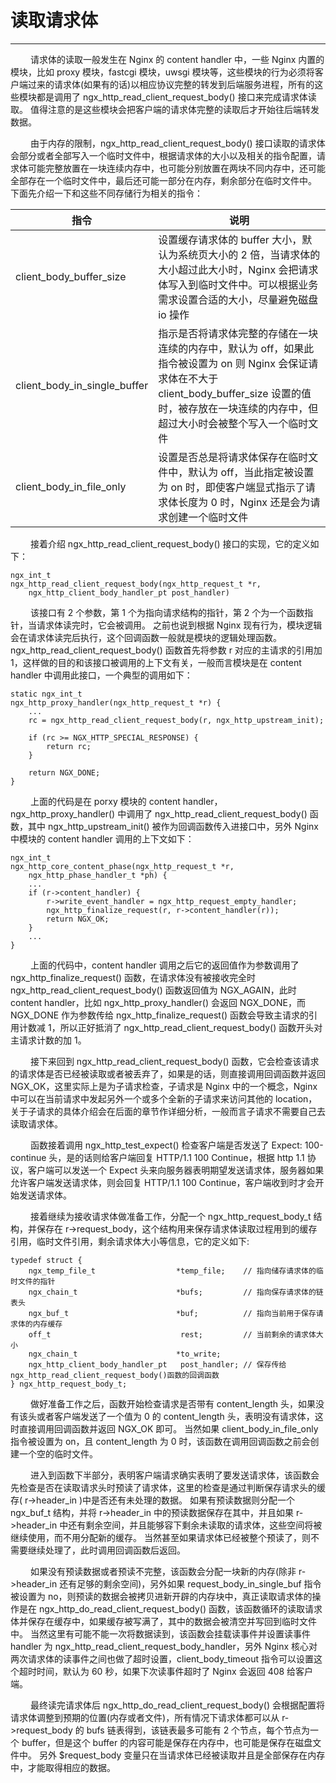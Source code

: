# 读取请求体
***

&emsp;&emsp;
请求体的读取一般发生在 Nginx 的 content handler 中，一些 Nginx 内置的模块，比如 proxy 模块，fastcgi 模块，uwsgi 模块等，这些模块的行为必须将客户端过来的请求体(如果有的话)以相应协议完整的转发到后端服务进程，所有的这些模块都是调用了 ngx_http_read_client_request_body() 接口来完成请求体读取。
值得注意的是这些模块会把客户端的请求体完整的读取后才开始往后端转发数据。

&emsp;&emsp;
由于内存的限制，ngx_http_read_client_request_body() 接口读取的请求体会部分或者全部写入一个临时文件中，根据请求体的大小以及相关的指令配置，请求体可能完整放置在一块连续内存中，也可能分别放置在两块不同内存中，还可能全部存在一个临时文件中，最后还可能一部分在内存，剩余部分在临时文件中。
下面先介绍一下和这些不同存储行为相关的指令：

|指令|说明|
| --- | --- |
|client_body_buffer_size|设置缓存请求体的 buffer 大小，默认为系统页大小的 2 倍，当请求体的大小超过此大小时，Nginx 会把请求体写入到临时文件中。可以根据业务需求设置合适的大小，尽量避免磁盘 io 操作|
|client_body_in_single_buffer|指示是否将请求体完整的存储在一块连续的内存中，默认为 off，如果此指令被设置为 on 则 Nginx 会保证请求体在不大于 client_body_buffer_size 设置的值时，被存放在一块连续的内存中，但超过大小时会被整个写入一个临时文件|
|client_body_in_file_only|设置是否总是将请求体保存在临时文件中，默认为 off，当此指定被设置为 on 时，即使客户端显式指示了请求体长度为 0 时，Nginx 还是会为请求创建一个临时文件|

&emsp;&emsp;
接着介绍 ngx_http_read_client_request_body() 接口的实现，它的定义如下：

    ngx_int_t
    ngx_http_read_client_request_body(ngx_http_request_t *r,
        ngx_http_client_body_handler_pt post_handler)

&emsp;&emsp;
该接口有 2 个参数，第 1 个为指向请求结构的指针，第 2 个为一个函数指针，当请求体读完时，它会被调用。
之前也说到根据 Nginx 现有行为，模块逻辑会在请求体读完后执行，这个回调函数一般就是模块的逻辑处理函数。
ngx_http_read_client_request_body() 函数首先将参数 r 对应的主请求的引用加 1，这样做的目的和该接口被调用的上下文有关，一般而言模块是在 content handler 中调用此接口，一个典型的调用如下：

    static ngx_int_t
    ngx_http_proxy_handler(ngx_http_request_t *r) {
        ...
        rc = ngx_http_read_client_request_body(r, ngx_http_upstream_init);

        if (rc >= NGX_HTTP_SPECIAL_RESPONSE) {
            return rc;
        }

        return NGX_DONE;
    }

&emsp;&emsp;
上面的代码是在 porxy 模块的 content handler，ngx_http_proxy_handler() 中调用了 ngx_http_read_client_request_body() 函数，其中 ngx_http_upstream_init() 被作为回调函数传入进接口中，另外 Nginx 中模块的 content handler 调用的上下文如下：

    ngx_int_t
    ngx_http_core_content_phase(ngx_http_request_t *r,
        ngx_http_phase_handler_t *ph) {
        ...
        if (r->content_handler) {
            r->write_event_handler = ngx_http_request_empty_handler;
            ngx_http_finalize_request(r, r->content_handler(r));
            return NGX_OK;
        }
        ...
    }

&emsp;&emsp;
上面的代码中，content handler 调用之后它的返回值作为参数调用了 ngx_http_finalize_request() 函数，在请求体没有被接收完全时 ngx_http_read_client_request_body() 函数返回值为 NGX_AGAIN，此时 content handler，比如 ngx_http_proxy_handler() 会返回 NGX_DONE，而 NGX_DONE 作为参数传给 ngx_http_finalize_request() 函数会导致主请求的引用计数减 1，所以正好抵消了 ngx_http_read_client_request_body() 函数开头对主请求计数的加 1。

&emsp;&emsp;
接下来回到 ngx_http_read_client_request_body() 函数，它会检查该请求的请求体是否已经被读取或者被丢弃了，如果是的话，则直接调用回调函数并返回 NGX_OK，这里实际上是为子请求检查，子请求是 Nginx 中的一个概念，Nginx 中可以在当前请求中发起另外一个或多个全新的子请求来访问其他的 location，关于子请求的具体介绍会在后面的章节作详细分析，一般而言子请求不需要自己去读取请求体。

&emsp;&emsp;
函数接着调用 ngx_http_test_expect() 检查客户端是否发送了 Expect:
100-continue 头，是的话则给客户端回复 HTTP/1.1 100 Continue，根据 http 1.1 协议，客户端可以发送一个 Expect 头来向服务器表明期望发送请求体，服务器如果允许客户端发送请求体，则会回复 HTTP/1.1 100 Continue，客户端收到时才会开始发送请求体。

&emsp;&emsp;
接着继续为接收请求体做准备工作，分配一个 ngx_http_request_body_t 结构，并保存在 r->request_body，这个结构用来保存请求体读取过程用到的缓存引用，临时文件引用，剩余请求体大小等信息，它的定义如下:

    typedef struct {
        ngx_temp_file_t                  *temp_file;    // 指向储存请求体的临时文件的指针
        ngx_chain_t                      *bufs;         // 指向保存请求体的链表头
        ngx_buf_t                        *buf;          // 指向当前用于保存请求体的内存缓存
        off_t                             rest;         // 当前剩余的请求体大小
        ngx_chain_t                      *to_write;
        ngx_http_client_body_handler_pt   post_handler; // 保存传给ngx_http_read_client_request_body()函数的回调函数
    } ngx_http_request_body_t;

&emsp;&emsp;
做好准备工作之后，函数开始检查请求是否带有 content_length 头，如果没有该头或者客户端发送了一个值为 0 的 content_length 头，表明没有请求体，这时直接调用回调函数并返回 NGX_OK 即可。
当然如果 client_body_in_file_only 指令被设置为 on，且 content_length 为 0 时，该函数在调用回调函数之前会创建一个空的临时文件。

&emsp;&emsp;
进入到函数下半部分，表明客户端请求确实表明了要发送请求体，该函数会先检查是否在读取请求头时预读了请求体，这里的检查是通过判断保存请求头的缓存( r->header_in )中是否还有未处理的数据。
如果有预读数据则分配一个 ngx_buf_t 结构，并将 r->header_in 中的预读数据保存在其中，并且如果 r->header_in 中还有剩余空间，并且能够容下剩余未读取的请求体，这些空间将被继续使用，而不用分配新的缓存。
当然甚至如果请求体已经被整个预读了，则不需要继续处理了，此时调用回调函数后返回。

&emsp;&emsp;
如果没有预读数据或者预读不完整，该函数会分配一块新的内存(除非 r->header_in 还有足够的剩余空间)，另外如果 request_body_in_single_buf 指令被设置为 no，则预读的数据会被拷贝进新开辟的内存块中，真正读取请求体的操作是在 ngx_http_do_read_client_request_body() 函数，该函数循环的读取请求体并保存在缓存中，如果缓存被写满了，其中的数据会被清空并写回到临时文件中。
当然这里有可能不能一次将数据读到，该函数会挂载读事件并设置读事件 handler 为 ngx_http_read_client_request_body_handler，另外 Nginx 核心对两次请求体的读事件之间也做了超时设置，client_body_timeout 指令可以设置这个超时时间，默认为 60 秒，如果下次读事件超时了 Nginx 会返回 408 给客户端。

&emsp;&emsp;
最终读完请求体后 ngx_http_do_read_client_request_body() 会根据配置将请求体调整到预期的位置(内存或者文件)，所有情况下请求体都可以从 r->request_body 的 bufs 链表得到，该链表最多可能有 2 个节点，每个节点为一个 buffer，但是这个 buffer 的内容可能是保存在内存中，也可能是保存在磁盘文件中。
另外 $request_body 变量只在当请求体已经被读取并且是全部保存在内存中，才能取得相应的数据。